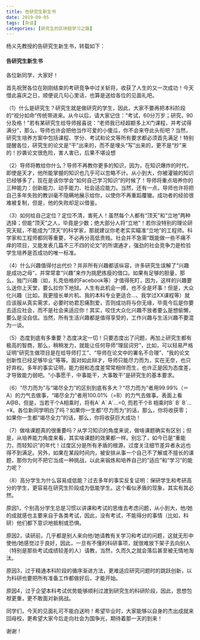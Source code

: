 ```yaml
---
title: 告研究生新生书
date: 2019-09-05
tags: [杂谈]
categories: [研究生的区块链学习之路]
---
```


杨义先教授的告研究生新生书，转载如下：

#### 告研究生新生书


各位新同学，大家好！

首先祝贺各位在刚刚结束的考研竞争中过关斩将，收获了人生的又一次成功！今天借此喜庆之日，顺便说几句心里话，也算是送给各位的见面礼吧。

（1）什么是研究生？研究生就是做研究的学生，因此，大家不要再把本科阶段的“视分如命”传统带进来。从今以后，请大家记住：“考试，60分万岁；研究，90分及格！”若有某研究生给导师报喜说：“老师我已经超额多上X门课程，并考试得满分”，那么，导师也许会把他当作可爱的小傻瓜，你不会来夺此头衔吧？当然，研究生培养方案中包括课程、学分、考试和论文等所有要求都必须首先满足！特别提醒各位，研究生的论文是“干”出来的，而不是埋头“写”出来的，更不是“抄”来的！抄袭论文很危险，害人害已，后果不堪设想

 

（2）导师将教给你什么？导师不再教你更多的知识，因为，在知识爆炸的时代，即使是天才，他所能掌握的知识也几乎可以忽略不计。从小到大，你被灌输的知识已经够多了，现在是该你学会“如何自己学习知识”的时候了！导师将重点培养你的三种能力：创新能力、动手能力、社会适应能力。当然，还有一点，导师也许将把自己多年失败的教训毫不隐瞒地展示给你，以使你不再重蹈覆辙。成功者的经验很难被复制，但是，他的失败却足以借鉴。

 

（3）如何给自己定位？定位不清，害死人！虽然每个人都有“顶天”和“立地”两种选择；但能“顶天”之人，毕竟是少数；绝大部分人将“立地”！若你没特别的理论研究天赋，不能成为“顶天”的科学家，那就建议你老老实实瞄准“立地”的工程师。科学家和工程师都同等重要，不必再分高低贵贱。社会并不急需“既能做一些不痛不痒的项目，又能发表几篇不三不四的论文”的所谓通才，强劲的社会竞争力是检验学生培养是否成功的唯一标准。

 

（4）什么兴趣值得付出代价？并非所有兴趣都该纵容，许多研究生误解了“兴趣是成功之母”，并常常拿“兴趣”来作为挑肥拣瘦的借口。如果有足够的胆量，那么，独门兴趣（如，扎克伯格的Facebook等）才值得死盯，因为，这样的兴趣要么送你上天堂，要么拉你下地狱。人生有此机会一搏，也不全是坏事！但是，大众化兴趣（比如，我更擅长单片机、我的本科专业更适合…、我学过XX课程等）就应该服从真实需求，必要时劝君忍痛割爱，否则成功将与你无缘，毕竟今后是你要去适应社会，而不是社会来适应你！其实，咬住大众化兴趣不放者要么是想偷懒，要么是没自信。当然，所有生活兴趣都是值得享受的，工作兴趣与生活兴趣不要混为一谈。

 

（5）态度到底有多重要？态度决定一切！只要态度出了问题，再加上研究生都有极高的智商，那么，稍稍发力，就能让任何导师“理屈词穷”，比如，可以轻易严格证明“研究生做项目是在给导师打工”、“导师在论文中的署名不合理”、“我的论文创新性已经足够毕业”等等。面对如此辩才，导师只能尽力而为，实在无奈，也只好弃权。多年的事实证明，能力弱和态度差常常相伴而生，也许正是因为态度差，才导致能力弱吧。“小事愿干，中事能干，大事敢干”是研究生的基本要求。

 

（6）“尽力而为”与“竭尽全力”的区别到底有多大？“尽力而为”者用99.99%（＝A）的力气去做事，“竭尽全力”者用100.01%（=B）的力气去做事。表面上看A@B，但是，当若干个A相乘时，将有A´ A´ A´…=0, 而若干个B 相乘时B´ B´ B´…=¥。各位新同学明白了吗？如果你一生都“尽力而为”的话，那么，你将收获零；如果你一生都“竭尽全力”的话，那么，你将收获巨大成功！

 

（7）做啥课题真的很重要吗？从学习知识的角度来说，做啥课题确实有区别；但是，从培养能力角度来看，其实啥课题的效果都一样。别忘了，如今已是“重能力，而轻知识”的年代！过度区分是所有矛盾的根源，过度关注细节差异者永远也得不到满足。另外，如果在某段时间内，被安排从事一个自己不了解或不擅长的课题，那你为何不把它当成一种挑战，以此来锻炼和培养自己的“适应”和“学习”的能力呢？

 

（8）高分学生为什么容易成低能？过去多年的事实反复证明：保研学生和考研高分的学生，更容易在研究生阶段成为低能学生。这个看似矛盾的现象，其实有其必然。

原因1，个别高分学生总是习惯以讲课和考试的思维去考虑问题，从小到大，他/她的成就感也主要来自于各类考试，因此，没有考试，不能得分的事情（比如，科研）他们都下意识地抵制或恐惧。

原因2，读研前，几乎都是别人来向他/她请教有关学习和考试的问题，这就无形中使他/她感觉过于良好，因此，一旦有不懂的科研事项，就很难放下架子去向别人（特别是那些考试成绩较差的人）请教，当然，久而久之就会落后甚至被无情地淘汰。

原因3，过于精通本科阶段的循序渐进方法，更难适应研究问题时的跳跃创新，以为科研也要把所有准备工作都做好后，才能开始。

原因4，过于企望本科考试优势能够顺利过渡到研究生的科研阶段，因此，思想包袱更重，更不敢面对新挑战。

同学们，今天的见面礼可不能白送哟！希望毕业时，大家能够以自身的杰出成就来回母校，更希望大家今后走向社会为国争光，期待着那一天的到来！

谢谢！
